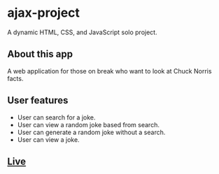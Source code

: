 # ajax-project

A dynamic HTML, CSS, and JavaScript solo project.

## About this app
A web application for those on break who want to look at Chuck Norris facts.

## User features
- User can search for a joke.
- User can view a random joke based from search.
- User can generate a random joke without a search.
- User can view a joke.

## [Live](https://do-jonathan4.github.io/ajax-project/)
